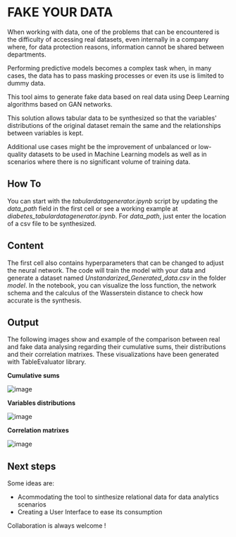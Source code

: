 # FAKE YOUR DATA
 
When working with data, one of the problems that can be encountered is the difficulty of accessing real datasets, even internally in a company where, for data protection reasons, information cannot be shared between departments. 

Performing predictive models becomes a complex task when, in many cases, the data has to pass masking processes or even its use is limited to dummy data.

This tool aims to generate fake data based on real data using Deep Learning algorithms based on GAN networks. 

This solution allows tabular data to be synthesized so that the variables' distributions of the original dataset remain the same and the relationships between variables is kept. 

Additional use cases might be the improvement of unbalanced or low-quality datasets to be used in Machine Learning models as well as in scenarios where there is no significant volume of training data.

## How To
You can start with the *tabulardatagenerator.ipynb* script by updating the *data_path* field in the first cell or see a working example at *diabetes_tabulardatagenerator.ipynb*. 
For *data_path*, just enter the location of a csv file to be synthesized. 

## Content
The first cell also contains hyperparameters that can be changed to adjust the neural network. 
The code will train the model with your data and generate a dataset named *Unstandarized_Generated_data.csv* in the folder *model*. 
In the notebook, you can visualize the loss function, the network schema and the calculus of the Wasserstein distance to check how accurate is the synthesis. 

## Output
The following images show and example of the comparison between real and fake data analysing regarding their cumulative sums, their distributions and their correlation matrixes.
These visualizations have been generated with TableEvaluator library. 

**Cumulative sums**

![image](https://user-images.githubusercontent.com/11335468/202753288-f4cc0abe-b78e-4d10-9718-dd20c69c4d01.png)

**Variables distributions**

![image](https://user-images.githubusercontent.com/11335468/202753316-f3942b7d-3b25-4369-9312-f0f2a47798fa.png)

**Correlation matrixes**

![image](https://user-images.githubusercontent.com/11335468/202753346-83d2bc23-ee98-44b9-bc9d-0d83da55ca00.png)

## Next steps
Some ideas are:
- Acommodating the tool to sinthesize relational data for data analytics scenarios
- Creating a User Interface to ease its consumption

Collaboration is always welcome !
